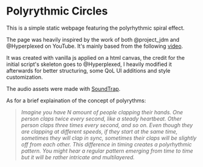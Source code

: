 # Polyrythmic Circles

This is a simple static webpage featuring the polyrhythmic spiral effect.

The page was heavily inspired by the work of both @project_jdm and @Hyperplexed on YouTube.
It's mainly based from the following [video](https://www.youtube.com/watch?v=4GaGnU8Ij2Y).

It was created with vanilla js applied on a html canvas, the credit for the initial script's skeleton goes to @Hyperplexed, I heavily modified it afterwards for better structuring, some QoL UI additions and style customization.

The audio assets were made with [SoundTrap](https://www.soundtrap.com/home/). 

As for a brief explaination of the concept of polyrythms:

> *Imagine you have N amount of people clapping their hands. One person claps twice every second, like a steady heartbeat. Other person claps three times every second, and so on. Even though they are clapping at different speeds, if they start at the same time, sometimes they will clap in sync, sometimes their claps will be slightly off from each other. This difference in timing creates a polyrhythmic pattern. You might hear a regular pattern emerging from time to time but it will be rather intricate and multilayered.*
  